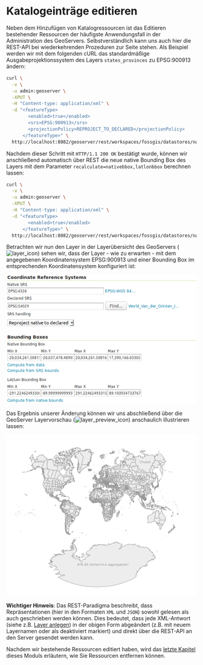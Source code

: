 Katalogeinträge editieren
=========================

Neben dem Hinzufügen von Katalogressourcen ist das Editieren bestehender Ressourcen
der häufigste Anwendungsfall in der Administration des GeoServers. Selbstverständlich
kann uns auch hier die REST-API bei wiederkehrenden Prozeduren zur Seite stehen.
Als Beispiel werden wir mit dem folgenden cURL das standardmäßige Ausgabeprojektionssystem
des Layers `states_provinces` zu EPSG:900913 ändern:

```bash
curl \
  -v \
  -u admin:geoserver \
  -XPUT \
  -H "Content-type: application/xml" \
  -d "<featureType>
        <enabled>true</enabled>
        <srs>EPSG:900913</srs>
        <projectionPolicy>REPROJECT_TO_DECLARED</projectionPolicy>
      </featureType>" \
  http://localhost:8082/geoserver/rest/workspaces/fossgis/datastores/natural_earth/featuretypes/states_provinces
```

Nachdem dieser Schritt mit `HTTP/1.1 200 OK` bestätigt wurde, können wir anschließend
automatisch über REST die neue native Bounding Box des Layers mit dem Parameter
`recalculate=nativebbox,latlonbbox` berechnen lassen:

```bash
curl \
  -v \
  -u admin:geoserver \
  -XPUT \
  -H "Content-type: application/xml" \
  -d "<featureType>
        <enabled>true</enabled>
      </featureType>" \
  http://localhost:8082/geoserver/rest/workspaces/fossgis/datastores/natural_earth/featuretypes/states_provinces?recalculate=nativebbox,latlonbbox
```

Betrachten wir nun den Layer in der Layerübersicht des GeoServers (![layer\_icon](../assets/gui3.png))
sehen wir, dass der Layer - wie zu erwarten - mit dem angegebenen Koordinatensystem
EPSG:900913 und einer Bounding Box im entsprechenden Koordinatensystem konfiguriert
ist:

![Ausschnitt der Layerkonfiguration states_provinces im nativen Koordinatensystem EPSG:900913](../assets/edit1.png)

Das Ergebnis unserer Änderung können wir uns abschließend über die GeoServer Layervorschau (![layer\_preview\_icon](../assets/gui1.png)) anschaulich illustrieren lassen:

![Layer states_provinces mit zugehörigem Stil in EPSG:900913](../assets/edit2.png)

**Wichtiger Hinweis**: Das REST-Paradigma beschreibt, dass Repräsentationen (hier
    in den Formaten `XML` und `JSON`) sowohl gelesen als auch geschrieben werden
    können. Dies bedeutet, dass jede XML-Antwort (siehe z.B. [Layer anlegen](create.md))
    in der obigen Form abgeändert (z.B. mit neuem Layernamen oder als deaktiviert
        markiert) und direkt über die REST-API an den Server gesendet werden kann.

Nachdem wir bestehende Ressourcen editiert haben, wird das [letzte Kapitel](delete.md)
dieses Moduls erläutern, wie Sie Ressourcen entfernen können.
